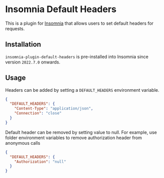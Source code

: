 # Insomnia Default Headers

This is a plugin for [Insomnia](https://insomnia.rest) that allows users to set default
headers for requests.

## Installation

`insomnia-plugin-default-headers` is pre-installed into Insomnia since version `2022.7.0` onwards.

## Usage

Headers can be added by setting a `DEFAULT_HEADERS` environment variable.

```json
{
  "DEFAULT_HEADERS": {
    "Content-Type": "application/json",
    "Connection": "close"
  }
}
```

Default header can be removed by setting value to null. For example, use folder environment variables to remove authorization header from anonymous calls

```json
{
  "DEFAULT_HEADERS": {
    "Authorization": "null"
  }
}
```
